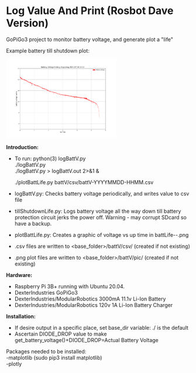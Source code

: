 # Log Value And Print (Rosbot Dave Version)

GoPiGo3 project to monitor battery voltage, and generate plot a "life" 

Example battery till shutdown plot:  

<img src="battV/pic/battLife-20210728-1212.png" width="60%">  

**Introduction:**  

- To run:
  python(3) logBattV.py    
  ./logBattV.py   
  ./logBattV.py > logBattV.out 2>&1 &
  
  ./plotBattLife.py  battV/csv/battV-YYYYMMDD-HHMM.csv
 
- logBattV.py:  Checks battery voltage periodically, and writes value to csv file  
- tillShutdownLife.py: Logs battery voltage all the way down till battery protection circuit
  jerks the power off.  Warning - may corrupt SDcard so have a backup. 
- plotBattLife.py:  Creates a graphic of voltage vs up time in battLife-<date>-<time>.png  

- .csv files are written to      <base_folder>/battV/csv/         (created if not existing)  
- .png plot files are written to <base_folder>/battV/pic/         (created if not existing)  

**Hardware:**  
- Raspberry Pi 3B+ running with Ubuntu 20.04.
- DexterIndustries GoPiGo3
- DexterIndustries/ModularRobotics 3000mA 11.1v Li-Ion Battery
- DexterIndustries/ModularRobotics 120v 1A Li-Ion Battery Charger
  
**Installation:**  
- If desire output in a specific place, set base_dir variable:  ./ is the default
- Ascertain DIODE_DROP value to make get_battery_voltage()+DIODE_DROP=Actual Battery Voltage

Packages needed to be installed:  
-matplotlib  (sudo pip3 install matplotlib)  
-plotly  

  
